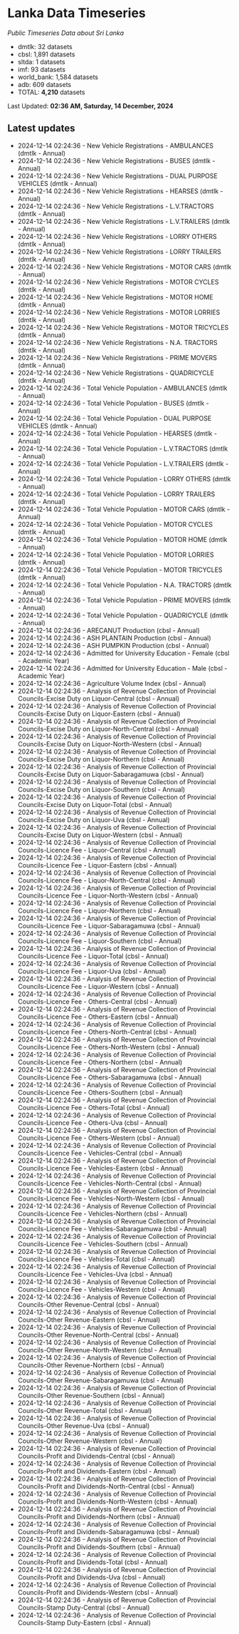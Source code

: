 # Lanka Data Timeseries
*Public Timeseries Data about Sri Lanka*

* dmtlk: 32 datasets
* cbsl: 1,891 datasets
* sltda: 1 datasets
* imf: 93 datasets
* world_bank: 1,584 datasets
* adb: 609 datasets
* TOTAL: **4,210** datasets

Last Updated: **02:36 AM, Saturday, 14 December, 2024**

## Latest updates

* 2024-12-14 02:24:36 - New Vehicle Registrations - AMBULANCES (dmtlk - Annual)
* 2024-12-14 02:24:36 - New Vehicle Registrations - BUSES (dmtlk - Annual)
* 2024-12-14 02:24:36 - New Vehicle Registrations - DUAL PURPOSE VEHICLES (dmtlk - Annual)
* 2024-12-14 02:24:36 - New Vehicle Registrations - HEARSES (dmtlk - Annual)
* 2024-12-14 02:24:36 - New Vehicle Registrations - L.V.TRACTORS (dmtlk - Annual)
* 2024-12-14 02:24:36 - New Vehicle Registrations - L.V.TRAILERS (dmtlk - Annual)
* 2024-12-14 02:24:36 - New Vehicle Registrations - LORRY OTHERS (dmtlk - Annual)
* 2024-12-14 02:24:36 - New Vehicle Registrations - LORRY TRAILERS (dmtlk - Annual)
* 2024-12-14 02:24:36 - New Vehicle Registrations - MOTOR CARS (dmtlk - Annual)
* 2024-12-14 02:24:36 - New Vehicle Registrations - MOTOR CYCLES (dmtlk - Annual)
* 2024-12-14 02:24:36 - New Vehicle Registrations - MOTOR HOME (dmtlk - Annual)
* 2024-12-14 02:24:36 - New Vehicle Registrations - MOTOR LORRIES (dmtlk - Annual)
* 2024-12-14 02:24:36 - New Vehicle Registrations - MOTOR TRICYCLES (dmtlk - Annual)
* 2024-12-14 02:24:36 - New Vehicle Registrations - N.A. TRACTORS (dmtlk - Annual)
* 2024-12-14 02:24:36 - New Vehicle Registrations - PRIME MOVERS (dmtlk - Annual)
* 2024-12-14 02:24:36 - New Vehicle Registrations - QUADRICYCLE (dmtlk - Annual)
* 2024-12-14 02:24:36 - Total Vehicle Population - AMBULANCES (dmtlk - Annual)
* 2024-12-14 02:24:36 - Total Vehicle Population - BUSES (dmtlk - Annual)
* 2024-12-14 02:24:36 - Total Vehicle Population - DUAL PURPOSE VEHICLES (dmtlk - Annual)
* 2024-12-14 02:24:36 - Total Vehicle Population - HEARSES (dmtlk - Annual)
* 2024-12-14 02:24:36 - Total Vehicle Population - L.V.TRACTORS (dmtlk - Annual)
* 2024-12-14 02:24:36 - Total Vehicle Population - L.V.TRAILERS (dmtlk - Annual)
* 2024-12-14 02:24:36 - Total Vehicle Population - LORRY OTHERS (dmtlk - Annual)
* 2024-12-14 02:24:36 - Total Vehicle Population - LORRY TRAILERS (dmtlk - Annual)
* 2024-12-14 02:24:36 - Total Vehicle Population - MOTOR CARS (dmtlk - Annual)
* 2024-12-14 02:24:36 - Total Vehicle Population - MOTOR CYCLES (dmtlk - Annual)
* 2024-12-14 02:24:36 - Total Vehicle Population - MOTOR HOME (dmtlk - Annual)
* 2024-12-14 02:24:36 - Total Vehicle Population - MOTOR LORRIES (dmtlk - Annual)
* 2024-12-14 02:24:36 - Total Vehicle Population - MOTOR TRICYCLES (dmtlk - Annual)
* 2024-12-14 02:24:36 - Total Vehicle Population - N.A. TRACTORS (dmtlk - Annual)
* 2024-12-14 02:24:36 - Total Vehicle Population - PRIME MOVERS (dmtlk - Annual)
* 2024-12-14 02:24:36 - Total Vehicle Population - QUADRICYCLE (dmtlk - Annual)
* 2024-12-14 02:24:36 - ARECANUT Production (cbsl - Annual)
* 2024-12-14 02:24:36 - ASH PLANTAIN Production (cbsl - Annual)
* 2024-12-14 02:24:36 - ASH PUMPKIN Production (cbsl - Annual)
* 2024-12-14 02:24:36 - Admitted for University Education - Female (cbsl - Academic Year)
* 2024-12-14 02:24:36 - Admitted for University Education - Male (cbsl - Academic Year)
* 2024-12-14 02:24:36 - Agriculture Volume Index (cbsl - Annual)
* 2024-12-14 02:24:36 - Analysis of Revenue Collection of Provincial Councils-Excise Duty on Liquor-Central (cbsl - Annual)
* 2024-12-14 02:24:36 - Analysis of Revenue Collection of Provincial Councils-Excise Duty on Liquor-Eastern (cbsl - Annual)
* 2024-12-14 02:24:36 - Analysis of Revenue Collection of Provincial Councils-Excise Duty on Liquor-North-Central (cbsl - Annual)
* 2024-12-14 02:24:36 - Analysis of Revenue Collection of Provincial Councils-Excise Duty on Liquor-North-Western (cbsl - Annual)
* 2024-12-14 02:24:36 - Analysis of Revenue Collection of Provincial Councils-Excise Duty on Liquor-Northern (cbsl - Annual)
* 2024-12-14 02:24:36 - Analysis of Revenue Collection of Provincial Councils-Excise Duty on Liquor-Sabaragamuwa (cbsl - Annual)
* 2024-12-14 02:24:36 - Analysis of Revenue Collection of Provincial Councils-Excise Duty on Liquor-Southern (cbsl - Annual)
* 2024-12-14 02:24:36 - Analysis of Revenue Collection of Provincial Councils-Excise Duty on Liquor-Total (cbsl - Annual)
* 2024-12-14 02:24:36 - Analysis of Revenue Collection of Provincial Councils-Excise Duty on Liquor-Uva (cbsl - Annual)
* 2024-12-14 02:24:36 - Analysis of Revenue Collection of Provincial Councils-Excise Duty on Liquor-Western (cbsl - Annual)
* 2024-12-14 02:24:36 - Analysis of Revenue Collection of Provincial Councils-Licence Fee - Liquor-Central (cbsl - Annual)
* 2024-12-14 02:24:36 - Analysis of Revenue Collection of Provincial Councils-Licence Fee - Liquor-Eastern (cbsl - Annual)
* 2024-12-14 02:24:36 - Analysis of Revenue Collection of Provincial Councils-Licence Fee - Liquor-North-Central (cbsl - Annual)
* 2024-12-14 02:24:36 - Analysis of Revenue Collection of Provincial Councils-Licence Fee - Liquor-North-Western (cbsl - Annual)
* 2024-12-14 02:24:36 - Analysis of Revenue Collection of Provincial Councils-Licence Fee - Liquor-Northern (cbsl - Annual)
* 2024-12-14 02:24:36 - Analysis of Revenue Collection of Provincial Councils-Licence Fee - Liquor-Sabaragamuwa (cbsl - Annual)
* 2024-12-14 02:24:36 - Analysis of Revenue Collection of Provincial Councils-Licence Fee - Liquor-Southern (cbsl - Annual)
* 2024-12-14 02:24:36 - Analysis of Revenue Collection of Provincial Councils-Licence Fee - Liquor-Total (cbsl - Annual)
* 2024-12-14 02:24:36 - Analysis of Revenue Collection of Provincial Councils-Licence Fee - Liquor-Uva (cbsl - Annual)
* 2024-12-14 02:24:36 - Analysis of Revenue Collection of Provincial Councils-Licence Fee - Liquor-Western (cbsl - Annual)
* 2024-12-14 02:24:36 - Analysis of Revenue Collection of Provincial Councils-Licence Fee - Others-Central (cbsl - Annual)
* 2024-12-14 02:24:36 - Analysis of Revenue Collection of Provincial Councils-Licence Fee - Others-Eastern (cbsl - Annual)
* 2024-12-14 02:24:36 - Analysis of Revenue Collection of Provincial Councils-Licence Fee - Others-North-Central (cbsl - Annual)
* 2024-12-14 02:24:36 - Analysis of Revenue Collection of Provincial Councils-Licence Fee - Others-North-Western (cbsl - Annual)
* 2024-12-14 02:24:36 - Analysis of Revenue Collection of Provincial Councils-Licence Fee - Others-Northern (cbsl - Annual)
* 2024-12-14 02:24:36 - Analysis of Revenue Collection of Provincial Councils-Licence Fee - Others-Sabaragamuwa (cbsl - Annual)
* 2024-12-14 02:24:36 - Analysis of Revenue Collection of Provincial Councils-Licence Fee - Others-Southern (cbsl - Annual)
* 2024-12-14 02:24:36 - Analysis of Revenue Collection of Provincial Councils-Licence Fee - Others-Total (cbsl - Annual)
* 2024-12-14 02:24:36 - Analysis of Revenue Collection of Provincial Councils-Licence Fee - Others-Uva (cbsl - Annual)
* 2024-12-14 02:24:36 - Analysis of Revenue Collection of Provincial Councils-Licence Fee - Others-Western (cbsl - Annual)
* 2024-12-14 02:24:36 - Analysis of Revenue Collection of Provincial Councils-Licence Fee - Vehicles-Central (cbsl - Annual)
* 2024-12-14 02:24:36 - Analysis of Revenue Collection of Provincial Councils-Licence Fee - Vehicles-Eastern (cbsl - Annual)
* 2024-12-14 02:24:36 - Analysis of Revenue Collection of Provincial Councils-Licence Fee - Vehicles-North-Central (cbsl - Annual)
* 2024-12-14 02:24:36 - Analysis of Revenue Collection of Provincial Councils-Licence Fee - Vehicles-North-Western (cbsl - Annual)
* 2024-12-14 02:24:36 - Analysis of Revenue Collection of Provincial Councils-Licence Fee - Vehicles-Northern (cbsl - Annual)
* 2024-12-14 02:24:36 - Analysis of Revenue Collection of Provincial Councils-Licence Fee - Vehicles-Sabaragamuwa (cbsl - Annual)
* 2024-12-14 02:24:36 - Analysis of Revenue Collection of Provincial Councils-Licence Fee - Vehicles-Southern (cbsl - Annual)
* 2024-12-14 02:24:36 - Analysis of Revenue Collection of Provincial Councils-Licence Fee - Vehicles-Total (cbsl - Annual)
* 2024-12-14 02:24:36 - Analysis of Revenue Collection of Provincial Councils-Licence Fee - Vehicles-Uva (cbsl - Annual)
* 2024-12-14 02:24:36 - Analysis of Revenue Collection of Provincial Councils-Licence Fee - Vehicles-Western (cbsl - Annual)
* 2024-12-14 02:24:36 - Analysis of Revenue Collection of Provincial Councils-Other Revenue-Central (cbsl - Annual)
* 2024-12-14 02:24:36 - Analysis of Revenue Collection of Provincial Councils-Other Revenue-Eastern (cbsl - Annual)
* 2024-12-14 02:24:36 - Analysis of Revenue Collection of Provincial Councils-Other Revenue-North-Central (cbsl - Annual)
* 2024-12-14 02:24:36 - Analysis of Revenue Collection of Provincial Councils-Other Revenue-North-Western (cbsl - Annual)
* 2024-12-14 02:24:36 - Analysis of Revenue Collection of Provincial Councils-Other Revenue-Northern (cbsl - Annual)
* 2024-12-14 02:24:36 - Analysis of Revenue Collection of Provincial Councils-Other Revenue-Sabaragamuwa (cbsl - Annual)
* 2024-12-14 02:24:36 - Analysis of Revenue Collection of Provincial Councils-Other Revenue-Southern (cbsl - Annual)
* 2024-12-14 02:24:36 - Analysis of Revenue Collection of Provincial Councils-Other Revenue-Total (cbsl - Annual)
* 2024-12-14 02:24:36 - Analysis of Revenue Collection of Provincial Councils-Other Revenue-Uva (cbsl - Annual)
* 2024-12-14 02:24:36 - Analysis of Revenue Collection of Provincial Councils-Other Revenue-Western (cbsl - Annual)
* 2024-12-14 02:24:36 - Analysis of Revenue Collection of Provincial Councils-Profit and Dividends-Central (cbsl - Annual)
* 2024-12-14 02:24:36 - Analysis of Revenue Collection of Provincial Councils-Profit and Dividends-Eastern (cbsl - Annual)
* 2024-12-14 02:24:36 - Analysis of Revenue Collection of Provincial Councils-Profit and Dividends-North-Central (cbsl - Annual)
* 2024-12-14 02:24:36 - Analysis of Revenue Collection of Provincial Councils-Profit and Dividends-North-Western (cbsl - Annual)
* 2024-12-14 02:24:36 - Analysis of Revenue Collection of Provincial Councils-Profit and Dividends-Northern (cbsl - Annual)
* 2024-12-14 02:24:36 - Analysis of Revenue Collection of Provincial Councils-Profit and Dividends-Sabaragamuwa (cbsl - Annual)
* 2024-12-14 02:24:36 - Analysis of Revenue Collection of Provincial Councils-Profit and Dividends-Southern (cbsl - Annual)
* 2024-12-14 02:24:36 - Analysis of Revenue Collection of Provincial Councils-Profit and Dividends-Total (cbsl - Annual)
* 2024-12-14 02:24:36 - Analysis of Revenue Collection of Provincial Councils-Profit and Dividends-Uva (cbsl - Annual)
* 2024-12-14 02:24:36 - Analysis of Revenue Collection of Provincial Councils-Profit and Dividends-Western (cbsl - Annual)
* 2024-12-14 02:24:36 - Analysis of Revenue Collection of Provincial Councils-Stamp Duty-Central (cbsl - Annual)
* 2024-12-14 02:24:36 - Analysis of Revenue Collection of Provincial Councils-Stamp Duty-Eastern (cbsl - Annual)